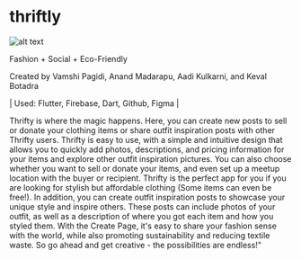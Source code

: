 # thriftly

![alt text](https://my.beantownbash.org/api/res/images/fchtcsu5ir1v8gtmqbfqaanc)

Fashion + Social + Eco-Friendly

Created by Vamshi Pagidi, Anand Madarapu, Aadi Kulkarni, and Keval Botadra

| Used: Flutter, Firebase, Dart, Github, Figma |

Thrifty is where the magic happens. Here, you can create new posts to sell or donate your clothing items or share outfit inspiration posts with other Thrifty users. Thrifty is easy to use, with a simple and intuitive design that allows you to quickly add photos, descriptions, and pricing information for your items and explore other outfit inspiration pictures. You can also choose whether you want to sell or donate your items, and even set up a meetup location with the buyer or recipient. Thrifty is the perfect app for you if you are looking for stylish but affordable clothing (Some items can even be free!). In addition, you can create outfit inspiration posts to showcase your unique style and inspire others. These posts can include photos of your outfit, as well as a description of where you got each item and how you styled them. With the Create Page, it's easy to share your fashion sense with the world, while also promoting sustainability and reducing textile waste. So go ahead and get creative - the possibilities are endless!"
